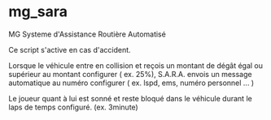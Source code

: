 # mg_sara
MG Systeme d'Assistance Routière Automatisé

Ce script s'active en cas d'accident.

Lorsque le véhicule entre en collision et reçois un montant de dégât égal ou supérieur au montant configurer ( ex. 25%), S.A.R.A. envois un message automatique au numéro configurer ( ex. lspd, ems, numéro personnel ... )

Le joueur quant à lui est sonné et reste bloqué dans le véhicule durant le laps de temps configuré. (ex. 3minute)

